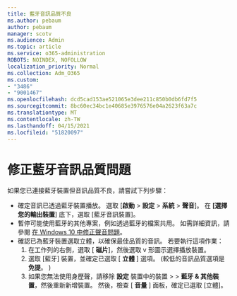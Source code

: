```yaml
---
title: 藍牙音訊品質不良
ms.author: pebaum
author: pebaum
manager: scotv
ms.audience: Admin
ms.topic: article
ms.service: o365-administration
ROBOTS: NOINDEX, NOFOLLOW
localization_priority: Normal
ms.collection: Adm_O365
ms.custom:
- "3486"
- "9001467"
ms.openlocfilehash: dcd5cad153ae521065e3dee211c850b0db6fd7f5
ms.sourcegitcommit: 8bc60ec34bc1e40685e3976576e04a2623f63a7c
ms.translationtype: MT
ms.contentlocale: zh-TW
ms.lasthandoff: 04/15/2021
ms.locfileid: "51820097"
---
```

# <a name="fix-bluetooth-audio-quality-issue"></a>修正藍牙音訊品質問題

如果您已連接藍牙裝置但音訊品質不良，請嘗試下列步驟：

- 確定音訊已透過藍牙裝置播放。 選取 [**啟動**  >  **設定**  >  **系統**  >  **聲音**]。 在 **[選擇您的輸出裝置**] 底下，選取 [藍牙音訊裝置]。
- 暫停可能使用藍牙的其他專案，例如透過藍牙的檔案共用。 如需詳細資訊，請參閱 [在 Windows 10 中修正聲音問題](https://support.microsoft.com/help/4520288/windows-10-fix-sound-problems)。
- 確認已為藍牙裝置選取立體，以確保最佳品質的音訊。 若要執行這項作業： 
    1. 在工作列的右側，選取 [ **磁片**]，然後選取 v 形圖示選擇播放裝置。
    2. 選取 [藍牙] 裝置，並確定已選取 [ **立體** ] 選項。  (較低的音訊品質選項是 **免提**。 ) 
    3. 如果您無法使用身歷聲，請移除 **設定** 裝置中的裝置  >    >  **藍牙 & 其他裝置**，然後重新新增裝置。 然後，檢查 [ **音量** ] 面板，確定已選取 [立體]。

